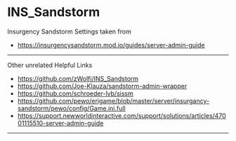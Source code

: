 # INS_Sandstorm

Insurgency Sandstorm Settings taken from
- https://insurgencysandstorm.mod.io/guides/server-admin-guide

---

Other unrelated Helpful Links
- https://github.com/zWolfi/INS_Sandstorm
- https://github.com/Joe-Klauza/sandstorm-admin-wrapper
- https://github.com/schroeder-lvb/sissm
- https://github.com/pewo/erigame/blob/master/server/insurgancy-sandstorm/pewo/config/Game.ini.full
- https://support.newworldinteractive.com/support/solutions/articles/47001115510-server-admin-guide

---
